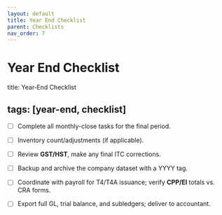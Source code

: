 ```yaml
---
layout: default
title: Year End Checklist
parent: Checklists
nav_order: 7
---
```


# Year End Checklist

title: Year‑End Checklist

## tags: [year-end, checklist]

- [ ] Complete all monthly-close tasks for the final period.

- [ ] Inventory count/adjustments (if applicable).

- [ ] Review **GST/HST**, make any final ITC corrections.

- [ ] Backup and archive the company dataset with a YYYY tag.

- [ ] Coordinate with payroll for T4/T4A issuance; verify **CPP/EI** totals vs. CRA forms.

- [ ] Export full GL, trial balance, and subledgers; deliver to accountant.
